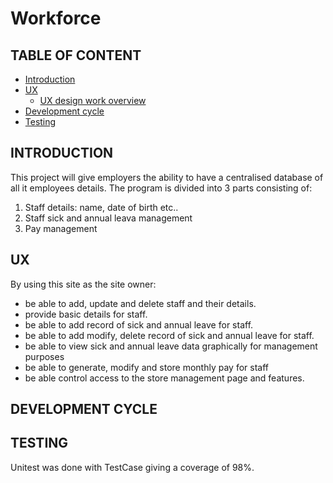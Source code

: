 # **Workforce**

## TABLE OF CONTENT 
* [Introduction](#introduction)    
* [UX](#ux)
    * [UX design work overview](#ux-design-work-overview)    
* [Development cycle](#development-cycle)
* [Testing](#testing)


## INTRODUCTION 

This project will give employers the ability to have a centralised database of all it employees details.
The program is divided into 3 parts consisting of:
1. Staff details: name, date of birth etc..
2. Staff sick and annual leava management
3. Pay management


## UX 

By using this site as the site owner:

* be able to add, update and delete staff and their details.
* provide basic details for staff.
* be able to add record of sick and annual leave for staff.
* be able to add modify, delete record of sick and annual leave for staff.
* be able to view sick and annual leave data graphically for management purposes
* be able to generate, modify and store monthly pay for staff
* be able control access to the store management page and features.

## DEVELOPMENT CYCLE

## TESTING

Unitest was done with TestCase giving a coverage of 98%.

